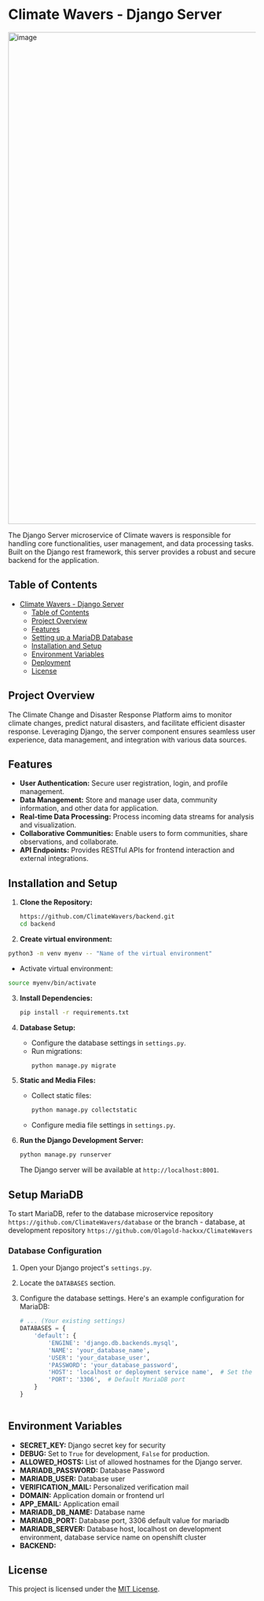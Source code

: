 # Climate Wavers - Django Server

<img width="1000" alt="image" src="https://github.com/Olagold-hackxx/ClimateWavers2/assets/133222922/bd3a5667-d3cd-48d9-b6d6-c8ac673dd49f">

The Django Server microservice of Climate wavers is responsible for handling core functionalities, user management, and data processing tasks. Built on the Django rest framework, this server provides a robust and secure backend for the application.

## Table of Contents

- [Climate Wavers - Django Server](#climate-wavers---django-server)
  - [Table of Contents](#table-of-contents)
  - [Project Overview](#project-overview)
  - [Features](#features)
  - [Setting up a MariaDB Database](#setting-up-a-mariadb-database)
  - [Installation and Setup](#installation-and-setup)
  - [Environment Variables](#environment-variables)
  - [Deployment](#deployment)
  - [License](#license)

## Project Overview

The Climate Change and Disaster Response Platform aims to monitor climate changes, predict natural disasters, and facilitate efficient disaster response. Leveraging Django, the server component ensures seamless user experience, data management, and integration with various data sources.

## Features

- **User Authentication:** Secure user registration, login, and profile management.
- **Data Management:** Store and manage user data, community information, and other data for application.
- **Real-time Data Processing:** Process incoming data streams for analysis and visualization.
- **Collaborative Communities:** Enable users to form communities, share observations, and collaborate.
- **API Endpoints:** Provides RESTful APIs for frontend interaction and external integrations.

## Installation and Setup

1. **Clone the Repository:**
   ```bash
   https://github.com/ClimateWavers/backend.git
   cd backend
   ```
2. **Create virtual environment:**
  ```bash
  python3 -m venv myenv -- "Name of the virtual environment"
  ```
   -  Activate virtual environment:
  ```bash
  source myenv/bin/activate
  ```
3. **Install Dependencies:**
   ```bash
   pip install -r requirements.txt
   ```

4. **Database Setup:**
   - Configure the database settings in `settings.py`.
   - Run migrations:
     ```bash
     python manage.py migrate
     ```

5. **Static and Media Files:**
   - Collect static files:
     ```bash
     python manage.py collectstatic
     ```
   - Configure media file settings in `settings.py`.

6. **Run the Django Development Server:**
   ```bash
   python manage.py runserver
   ```

   The Django server will be available at `http://localhost:8001`.

## Setup MariaDB
To start MariaDB, refer to the database microservice repository `https://github.com/ClimateWavers/database` or the branch - database, at development repository `https://github.com/Olagold-hackxx/ClimateWavers`

### Database Configuration
1. Open your Django project's `settings.py`.
2. Locate the `DATABASES` section.
3. Configure the database settings. Here's an example configuration for MariaDB:

   ```python
   # ... (Your existing settings)
   DATABASES = {
       'default': {
           'ENGINE': 'django.db.backends.mysql',
           'NAME': 'your_database_name',
           'USER': 'your_database_user',
           'PASSWORD': 'your_database_password',
           'HOST': 'localhost or deployment service name',  # Set the host where your MariaDB is running
           'PORT': '3306',  # Default MariaDB port
       }
   }
    
## Environment Variables

- **SECRET_KEY:** Django secret key for security 
- **DEBUG:** Set to `True` for development, `False` for production.
- **ALLOWED_HOSTS:** List of allowed hostnames for the Django server.
-  **MARIADB_PASSWORD:** Database Password
-  **MARIADB_USER:** Database user
-  **VERIFICATION_MAIL:** Personalized verification mail
-  **DOMAIN:** Application domain or frontend url
-  **APP_EMAIL:** Application email
-  **MARIADB_DB_NAME:** Database name
-  **MARIADB_PORT:** Database port, 3306 default value for mariadb
-  **MARIADB_SERVER:** Database host, localhost on development environment, database service name on openshift cluster
-  **BACKEND:** 


## License

This project is licensed under the [MIT License](LICENSE).
